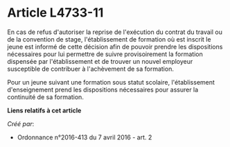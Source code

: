# Article L4733-11

En cas de refus d'autoriser la reprise de l'exécution du contrat du travail ou de la convention de stage, l'établissement de
formation où est inscrit le jeune est informé de cette décision afin de pouvoir prendre les dispositions nécessaires pour lui
permettre de suivre provisoirement la formation dispensée par l'établissement et de trouver un nouvel employeur susceptible
de contribuer à l'achèvement de sa formation.

Pour un jeune suivant une formation sous statut scolaire, l'établissement d'enseignement prend les dispositions nécessaires
pour assurer la continuité de sa formation.

**Liens relatifs à cet article**

_Créé par_:

  - Ordonnance n°2016-413 du 7 avril 2016 - art. 2
